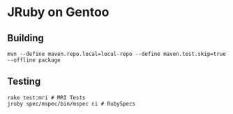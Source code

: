 JRuby on Gentoo
===============

Building
--------

    mvn --define maven.repo.local=local-repo --define maven.test.skip=true --offline package

Testing
-------

    rake test:mri # MRI Tests
    jruby spec/mspec/bin/mspec ci # RubySpecs
